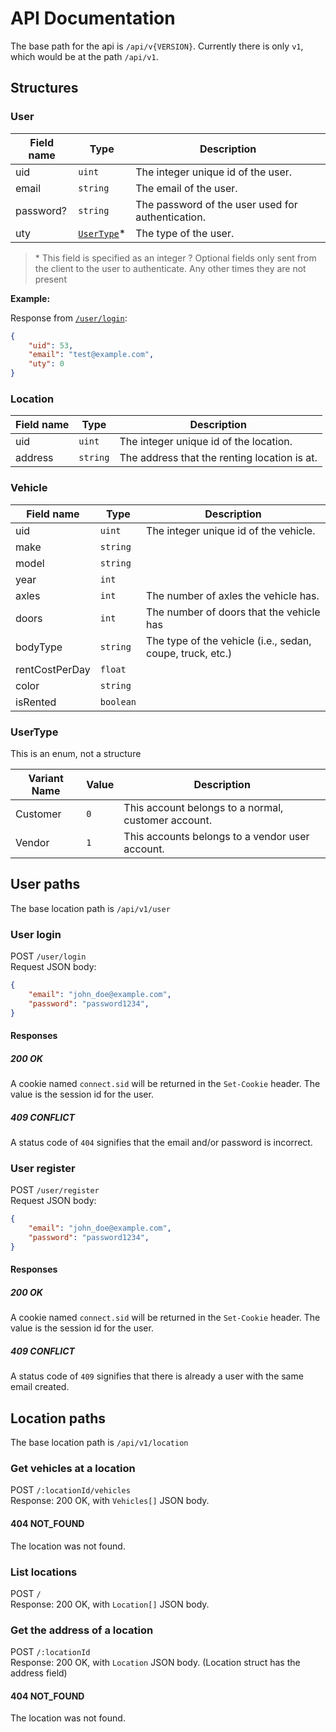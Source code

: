# API Documentation

The base path for the api is `/api/v{VERSION}`. Currently there is only `v1`, which would be at the path `/api/v1`.

## Structures

### User

|Field name|Type|Description|
|---|---|---|
|uid|`uint`|The integer unique id of the user.|
|email|`string`|The email of the user.|
|password?|`string`|The password of the user used for authentication.|
|uty|[`UserType`](#usertype)*|The type of the user.|

> \* This field is specified as an integer
> ? Optional fields only sent from the client to the user to authenticate. Any other times they are not present

**Example:**

Response from [`/user/login`](#post-userlogin):
```json
{
    "uid": 53,
    "email": "test@example.com",
    "uty": 0
}
```

### Location
|Field name|Type|Description|
|---|---|---|
|uid|`uint`|The integer unique id of the location.|
|address|`string`|The address that the renting location is at.|

### Vehicle
|Field name|Type|Description|
|---|---|---|
|uid|`uint`|The integer unique id of the vehicle.|
|make|`string`| |
|model|`string`| |
|year|`int`| |
|axles|`int`|The number of axles the vehicle has.|
|doors|`int`|The number of doors that the vehicle has|
|bodyType|`string`|The type of the vehicle (i.e., sedan, coupe, truck, etc.)|
|rentCostPerDay|`float`| |
|color|`string`| |
|isRented|`boolean`| |

### UserType
This is an enum, not a structure

|Variant Name|Value|Description|
|---|---|---|
|Customer|`0`|This account belongs to a normal, customer account.|
|Vendor|`1`|This accounts belongs to a vendor user account.|

## User paths
The base location path is `/api/v1/user`

### User login
POST `/user/login`\
Request JSON body:

```json
{
    "email": "john_doe@example.com",
    "password": "password1234",
}
```

#### Responses

##### 200 OK
A cookie named `connect.sid` will be returned in the `Set-Cookie` header. The value is the session id for the user.

##### 409 CONFLICT
A status code of `404` signifies that the email and/or password is incorrect.

### User register
POST `/user/register`\
Request JSON body:

```json
{
    "email": "john_doe@example.com",
    "password": "password1234",
}
```

#### Responses

##### 200 OK
A cookie named `connect.sid` will be returned in the `Set-Cookie` header. The value is the session id for the user.

##### 409 CONFLICT
A status code of `409` signifies that there is already a user with the same email created.

## Location paths
The base location path is `/api/v1/location`

### Get vehicles at a location
POST `/:locationId/vehicles`\
Response: 200 OK, with `Vehicles[]` JSON body.

#### 404 NOT_FOUND
The location was not found.

### List locations
POST `/`\
Response: 200 OK, with `Location[]` JSON body.

### Get the address of a location
POST `/:locationId`\
Response: 200 OK, with `Location` JSON body. (Location struct has the address field)

#### 404 NOT_FOUND
The location was not found.